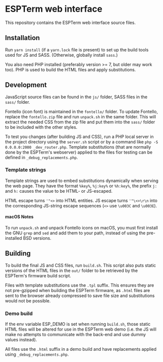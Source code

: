 # ESPTerm web interface

This repository contains the ESPTerm web interface source files.

## Installation

Run `yarn install` (if a `yarn.lock` file is present) to set up the build tools 
used for JS and SASS. (Otherwise, globally install `sass`.)

You also need PHP installed (preferably version >= 7, but older may work too).
PHP is used to build the HTML files and apply substitutions.

## Development

JavaScript source files can be found in the `js/` folder, SASS
files in the `sass/` folder.

Fontello (icon font) is maintained in the `fontello/` folder. To update Fontello, replace
the `fontello.zip` file and run `unpack.sh` in the same folder. This will extract the needed CSS
from the zip file and put them into the `sass/` folder to be included with the other styles.

To test you changes (after building JS and CSS), run a PHP local server in the project
directory using the `server.sh` script or by a command like `php -S 0.0.0.0:2000 _dev_router.php`.
Template substitutions (that are normally done by the ESPTerm's webserver) applied to the 
files fior testing can be defined in `_debug_replacements.php`.

### Template strings

Template strings are used to embed substitutions dynamically when serving the web page.
They have the format `%key%`, `%j:key%` or `%h:key%`, the prefix `j:` and `h:`
causes the value to be HTML- or JS-escaped.

HTML escape turns `'"<>` into HTML entities. JS escape turns `'"\<>\r\n` into the 
corresponding JS-string escape sequences (`<>` use `\u003C` and `\u003E`).

#### macOS Notes
To run `unpack.sh` and unpack Fontello icons on macOS, you must first install the GNU `grep` and `sed` and add them to your path, instead of using the pre-installed BSD versions.

## Building

To build the final JS and CSS files, run `build.sh`. This script also puts static versions 
of the HTML files in the `out/` folder to be retrieved by the ESPTerm's firmware build script.

Files with template substitutions use the `.tpl` suffix. This ensures they are not pre-gzipped
when building the ESPTerm firmware, as `.html` files are sent to the browser already compressed
to save file size and substitutions would not be possible.

### Demo build

If the env variable ESP_DEMO is set when running `build.sh`, those static HTML
files will be altered for use in the ESPTerm web demo (i.e. the JS will make
no attempts to communicate with the back-end and use dummy values instead).

All files use the `.html` suffix in a demo build and have replacements applied using 
`_debug_replacements.php`.


